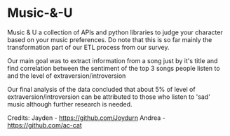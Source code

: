 # Music-&-U
Music &amp; U a collection of APIs and python libraries to judge your character based on your music preferences.
Do note that this is so far mainly the transformation part of our ETL process from our survey.

Our main goal was to extract information from a song just by it's title and find
correlation between the sentiment of the top 3 songs people listen to and the level of extraversion/introversion

Our final analysis of the data concluded that about 5% of level of extraversion/introversion can be attributed to those who listen to 'sad' music
although further research is needed.

Credits:
Jayden - https://github.com/Joydurn
Andrea - https://github.com/ac-cat

